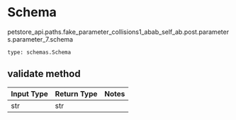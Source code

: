 # Schema
petstore_api.paths.fake_parameter_collisions1_abab_self_ab.post.parameters.parameter_7.schema
```
type: schemas.Schema
```

## validate method
Input Type | Return Type | Notes
------------ | ------------- | -------------
str | str |

